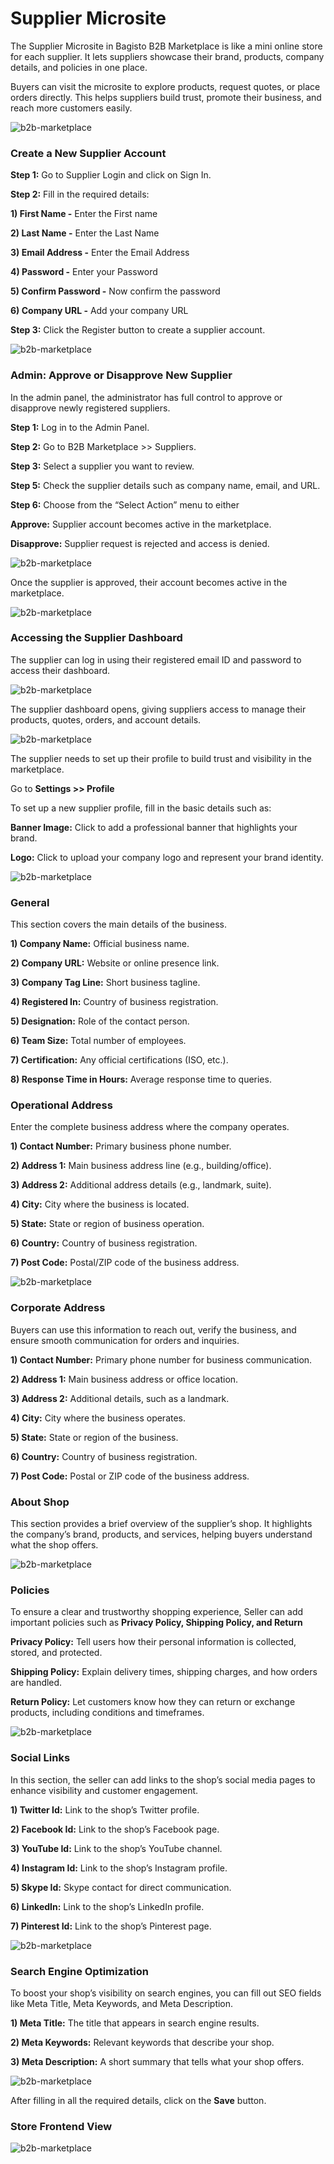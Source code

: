 # Supplier Microsite 

The Supplier Microsite in Bagisto B2B Marketplace is like a mini online store for each supplier. It lets suppliers showcase their brand, products, company details, and policies in one place.

Buyers can visit the microsite to explore products, request quotes, or place orders directly. This helps suppliers build trust, promote their business, and reach more customers easily.

 ![b2b-marketplace](../../assets/2.2.0/images/b2b-marketplace/1-supplier-login-button.png)

### Create a New Supplier Account

**Step 1:** Go to Supplier Login and click on Sign In.

**Step 2:** Fill in the required details:

**1) First Name -** Enter the First name

**2) Last Name -** Enter the Last Name

**3) Email Address -** Enter the Email Address

**4) Password -** Enter your Password

**5) Confirm Password -** Now confirm the password

**6) Company URL -** Add your company URL

**Step 3:** Click the Register button to create a supplier account.

 ![b2b-marketplace](../../assets/2.2.0/images/b2b-marketplace/2-create-supplier.png)

### Admin: Approve or Disapprove New Supplier

In the admin panel, the administrator has full control to approve or disapprove newly registered suppliers. 

**Step 1:** Log in to the Admin Panel.

**Step 2:** Go to B2B Marketplace >> Suppliers.

**Step 3:** Select a supplier you want to review.

**Step 5:** Check the supplier details such as company name, email, and URL.

**Step 6:** Choose from the “Select Action” menu to either

**Approve:** Supplier account becomes active in the marketplace.

**Disapprove:** Supplier request is rejected and access is denied.

 ![b2b-marketplace](../../assets/2.2.0/images/b2b-marketplace/3-admin-suppliers-disapproved-state.png)

Once the supplier is approved, their account becomes active in the marketplace. 

 ![b2b-marketplace](../../assets/2.2.0/images/b2b-marketplace/4-supplier-approved-by-admin.png)

### Accessing the Supplier Dashboard

The supplier can log in using their registered email ID and password to access their dashboard.

 ![b2b-marketplace](../../assets/2.2.0/images/b2b-marketplace/5-supplier-sign-in.png)

The supplier dashboard opens, giving suppliers access to manage their products, quotes, orders, and account details.

 ![b2b-marketplace](../../assets/2.2.0/images/b2b-marketplace/6-supplier-dashboard.png)

The supplier needs to set up their profile to build trust and visibility in the marketplace.

Go to **Settings >>  Profile**

To set up a new supplier profile, fill in the basic details such as:

**Banner Image:** Click to add a professional banner that highlights your brand.

**Logo:** Click to upload your company logo and represent your brand identity.

 ![b2b-marketplace](../../assets/2.2.0/images/b2b-marketplace/7-profile-banner-and-logo.png)

### General

This section covers the main details of the business.

**1) Company Name:** Official business name.

**2) Company URL:** Website or online presence link.

**3) Company Tag Line:** Short business tagline.

**4) Registered In:** Country of business registration.

**5) Designation:** Role of the contact person.

**6) Team Size:** Total number of employees.

**7) Certification:** Any official certifications (ISO, etc.).

**8) Response Time in Hours:** Average response time to queries.

### Operational Address

Enter the complete business address where the company operates.

**1) Contact Number:** Primary business phone number.

**2) Address 1:** Main business address line (e.g., building/office).

**3) Address 2:** Additional address details (e.g., landmark, suite).

**4) City:** City where the business is located.

**5) State:** State or region of business operation.

**6) Country:** Country of business registration.

**7) Post Code:** Postal/ZIP code of the business address.

 ![b2b-marketplace](../../assets/2.2.0/images/b2b-marketplace/8-general-and-operational-address.png)

### Corporate Address

Buyers can use this information to reach out, verify the business, and ensure smooth communication for orders and inquiries.

**1) Contact Number:** Primary phone number for business communication.

**2) Address 1:** Main business address or office location.

**3) Address 2:** Additional details, such as a landmark.

**4) City:** City where the business operates.

**5) State:** State or region of the business.

**6) Country:** Country of business registration.

**7) Post Code:** Postal or ZIP code of the business address.

### About Shop

This section provides a brief overview of the supplier’s shop. It highlights the company’s brand, products, and services, helping buyers understand what the shop offers.

 ![b2b-marketplace](../../assets/2.2.0/images/b2b-marketplace/9-corporate-address-and-about-shop.png)

### Policies

To ensure a clear and trustworthy shopping experience, Seller can add important policies such as **Privacy Policy, Shipping Policy, and  Return** 

**Privacy Policy:** Tell users how their personal information is collected, stored, and protected.

**Shipping Policy:** Explain delivery times, shipping charges, and how orders are handled.

**Return Policy:** Let customers know how they can return or exchange products, including conditions and timeframes.

 ![b2b-marketplace](../../assets/2.2.0/images/b2b-marketplace/10-policies.png)

### Social Links

In this section, the seller can add links to the shop’s social media pages to enhance visibility and customer engagement.

**1) Twitter Id:** Link to the shop’s Twitter profile.

**2) Facebook Id:** Link to the shop’s Facebook page.

**3) YouTube Id:** Link to the shop’s YouTube channel.

**4) Instagram Id:** Link to the shop’s Instagram profile.

**5) Skype Id:** Skype contact for direct communication.

**6) LinkedIn:** Link to the shop’s LinkedIn profile.

**7) Pinterest Id:** Link to the shop’s Pinterest page.

 ![b2b-marketplace](../../assets/2.2.0/images/b2b-marketplace/11-social-links.png)

### Search Engine Optimization

To boost your shop’s visibility on search engines, you can fill out SEO fields like Meta Title, Meta Keywords, and Meta Description. 

**1) Meta Title:** The title that appears in search engine results.

**2) Meta Keywords:** Relevant keywords that describe your shop.

**3) Meta Description:** A short summary that tells what your shop offers.

 ![b2b-marketplace](../../assets/2.2.0/images/b2b-marketplace/12-seo.png)

After filling in all the required details, click on the **Save** button.

### Store Frontend View

 ![b2b-marketplace](../../assets/2.2.0/images/b2b-marketplace/13-store-frontend.png)
